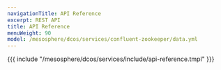 ```yaml
---
navigationTitle: API Reference
excerpt: REST API
title: API Reference
menuWeight: 90
model: /mesosphere/dcos/services/confluent-zookeeper/data.yml
---
```


{{{ include "/mesosphere/dcos/services/include/api-reference.tmpl" }}}
